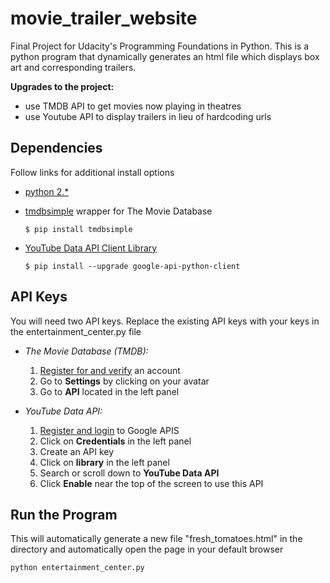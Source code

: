 # movie_trailer_website

Final Project for Udacity's Programming Foundations in Python. This is a python program that dynamically generates an html file which displays box art and corresponding trailers.

**Upgrades to the project:**
 - use TMDB API to get movies now playing in theatres
 - use Youtube API to display trailers in lieu of hardcoding urls

## Dependencies
Follow links for additional install options
* [python 2.*](https://www.python.org/download/releases/2.7/)
* [tmdbsimple](https://github.com/celiao/tmdbsimple) wrapper for The Movie Database

  ```
  $ pip install tmdbsimple
  ```

* [YouTube Data API Client Library](https://developers.google.com/api-client-library/python/apis/youtube/v3)

  ```
  $ pip install --upgrade google-api-python-client
  ```


## API Keys
You will need two API keys.  Replace the existing API keys with your keys in the entertainment_center.py file
* _The Movie Database (TMDB):_
    1. [Register for and verify](https://www.themoviedb.org/account/signup) an account
    2. Go to **Settings** by clicking on your avatar
    3. Go to **API** located in the left panel

* _YouTube Data API:_   
    1. [Register and login](https://console.developers.google.com) to Google APIS
    2. Click on **Credentials** in the left panel
    3. Create an API key
    4. Click on **library** in the left panel
    5. Search or scroll down to **YouTube Data API**
    6. Click **Enable** near the top of the screen to use this API

## Run the Program
This will automatically generate a new file "fresh_tomatoes.html" in the directory and automatically open the page in your default browser

```
python entertainment_center.py
```
